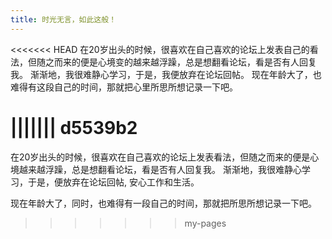 ```yaml
---
title: 时光无言，如此这般！
---
```


<<<<<<< HEAD
在20岁出头的时候，很喜欢在自己喜欢的论坛上发表自己的看法，但随之而来的便是心境变的越来越浮躁，总是想翻看论坛，看是否有人回复我。
渐渐地，我很难静心学习，于是，我便放弃在论坛回帖。
现在年龄大了，也难得有这段自己的时间，那就把心里所思所想记录一下吧。

||||||| d5539b2
=======
在20岁出头的时候，很喜欢在自己喜欢的论坛上发表看法，但随之而来的便是心境越来越浮躁，总是想翻看论坛，看是否有人回复我。
渐渐地，我很难静心学习，于是，便放弃在论坛回帖, 安心工作和生活。

现在年龄大了，同时，也难得有一段自己的时间，那就把所思所想记录一下吧。

>>>>>>> my-pages
